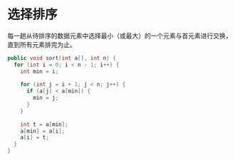 # 选择排序

每一趟从待排序的数据元素中选择最小（或最大）的一个元素与首元素进行交换，直到所有元素排完为止。

```java
public void sort(int a[], int n) {
  for (int i = 0; i < n - 1; i++) {
    int min = i;
    
    for (int j = i + 1; j < n; j++) {
      if (a[j] < a[min]) { 
        min = j;
      }
    }
      
    int t = a[min];
    a[min] = a[i];
    a[i] = t;
  }
}
```